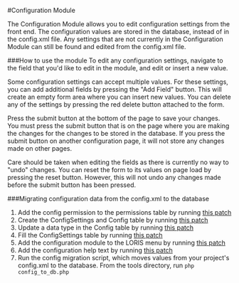 #Configuration Module

The Configuration Module allows you to edit configuration settings from the front end. The configuration values are stored in the database, instead of in the config.xml file. Any settings that are not currently in the Configuration Module can still be found and edited from the config.xml file.

###How to use the module
To edit any configuration settings, navigate to the field that you'd like to edit in the module, and edit or insert a new value.

Some configuration settings can accept multiple values. For these settings, you can add additional fields by pressing the "Add Field" button. This will create an empty form area where you can insert new values. You can delete any of the settings by pressing the red delete button attached to the form.

Press the submit button at the bottom of the page to save your changes. You must press the submit button that is on the page where you are making the changes for the changes to be stored in the database. If you press the submit button on another configuration page, it will not store any changes made on other pages.

Care should be taken when editing the fields as there is currently no way to "undo" changes. You can reset the form to its values on page load by pressing the reset button. However, this will not undo any changes made before the submit button has been pressed.

###Migrating configuration data from the config.xml to the database
1. Add the config permission to the permissions table by running [this patch](https://github.com/aces/Loris/blob/master/SQL/Archive/Pre-14.10/2014-08-20-Config_Permissions.sql)
2. Create the ConfigSettings and Config table by running [this patch](https://github.com/aces/Loris/blob/master/SQL/Archive/Pre-14.10/2014-08-29-ConfigSettings.sql)
3. Update a data type in the Config table by running [this patch](https://github.com/aces/Loris/blob/master/SQL/Archive/Pre-14.10/2014-09-24-Config_Value_Datatype.sql)
4. Fill the ConfigSettings table by running [this patch](https://github.com/aces/Loris/blob/master/SQL/Archive/Pre-14.10/2014-09-25-ConfigToDB.sql)
5. Add the configuration module to the LORIS menu by running [this patch](https://github.com/aces/Loris/blob/master/SQL/Archive/Pre-14.10/2014-10-02-ConfigMenu.sql)
6. Add the configuration help text by running [this patch](https://github.com/aces/Loris/blob/master/SQL/Archive/Pre-14.10/2014-10-15-ConfigHelp.sql)
7. Run the config migration script, which moves values from your project's config.xml to the database. From the tools directory, run `php config_to_db.php`
